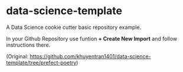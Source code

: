 # data-science-template

A Data Science cookie cutter basic repository example.

In your Github Repository use funtion **+ Create New Import** and follow instructions there.  

(Original: https://github.com/khuyentran1401/data-science-template/tree/prefect-poetry)


